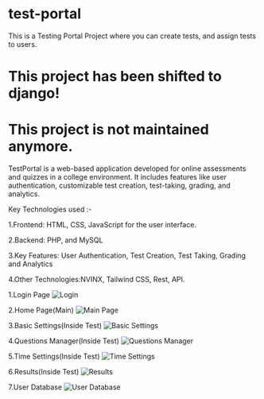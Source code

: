 # test-portal
This is a Testing Portal Project where you can create tests, and assign tests to users.

# This project has been shifted to django!
# This project is not maintained anymore.

TestPortal is a web-based application developed for online assessments and quizzes in a college environment. It includes features like user authentication, customizable test creation, test-taking, grading, and analytics.

Key Technologies used :-

1.Frontend: HTML, CSS, JavaScript for the user interface.

2.Backend: PHP, and MySQL

3.Key Features: User Authentication, Test Creation, Test Taking, Grading and Analytics

4.Other Technologies:NVINX, Tailwind CSS, Rest, API.

1.Login Page
![Login](https://github.com/samarth4445/dockerized-test-portal/assets/113175706/2f30b5fd-edf7-40fc-ba9a-093536b78123)

2.Home Page(Main)
![Main Page](https://github.com/samarth4445/dockerized-test-portal/assets/113175706/1718d77a-bac7-4178-a411-72e56adb2a55)

3.Basic Settings(Inside Test)
![Basic Settings](https://github.com/samarth4445/dockerized-test-portal/assets/113175706/dc1d7cc7-149a-41d3-933f-ceb1936d61c1)

4.Questions Manager(Inside Test)
![Questions Manager](https://github.com/samarth4445/dockerized-test-portal/assets/113175706/1ada7631-0e9d-4298-8de7-697a6b6c2ec8)

5.Time Settings(Inside Test)
![Time Settings](https://github.com/samarth4445/dockerized-test-portal/assets/113175706/6fab5947-d156-4c7d-8652-deac0f2f82cf)

6.Results(Inside Test)
![Results](https://github.com/samarth4445/dockerized-test-portal/assets/113175706/85ccee57-5ad0-4669-88f7-e18ab7b530b1)

7.User Database
![User Database](https://github.com/samarth4445/dockerized-test-portal/assets/113175706/d1746bc2-dbc4-4adf-b100-0ba83e2625b0)


